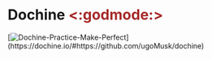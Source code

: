 # Dochine <span style = "color:brown"> <:godmode:> </span>
[![Dochine-Practice-Make-Perfect](https://img.shields.io/badge/Dochine--Practice--Make--Perfect%20(let's%20do%20this%20guys!)-blue?logo="D")](https://dochine.io/#https://github.com/ugoMusk/dochine)